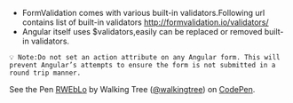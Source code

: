 *	FormValidation comes with various built-in validators.Following url contains list of built-in validators  http://formvalidation.io/validators/
* Angular itself uses $validators,easily can be replaced or removed built-in validators.

`💡 Note:Do not set an action attribute on any Angular form. This will prevent Angular’s attempts to ensure the form is not submitted in a round trip manner.`


<p data-height="268" data-theme-id="0" data-slug-hash="RWEbLo" data-default-tab="result" data-user="walkingtree" class='codepen'>See the Pen <a href='http://codepen.io/walkingtree/pen/RWEbLo/'>RWEbLo</a> by Walking Tree (<a href='http://codepen.io/walkingtree'>@walkingtree</a>) on <a href='http://codepen.io'>CodePen</a>.</p>
<script async src="//assets.codepen.io/assets/embed/ei.js"></script>

